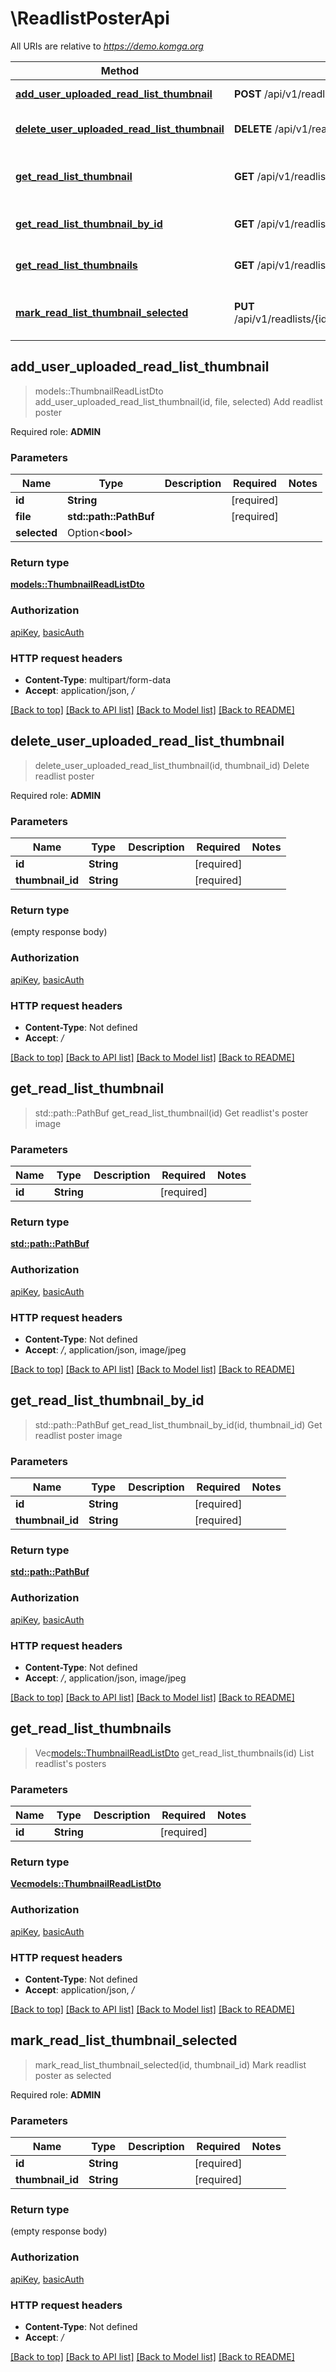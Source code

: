 # \ReadlistPosterApi

All URIs are relative to *https://demo.komga.org*

Method | HTTP request | Description
------------- | ------------- | -------------
[**add_user_uploaded_read_list_thumbnail**](ReadlistPosterApi.md#add_user_uploaded_read_list_thumbnail) | **POST** /api/v1/readlists/{id}/thumbnails | Add readlist poster
[**delete_user_uploaded_read_list_thumbnail**](ReadlistPosterApi.md#delete_user_uploaded_read_list_thumbnail) | **DELETE** /api/v1/readlists/{id}/thumbnails/{thumbnailId} | Delete readlist poster
[**get_read_list_thumbnail**](ReadlistPosterApi.md#get_read_list_thumbnail) | **GET** /api/v1/readlists/{id}/thumbnail | Get readlist's poster image
[**get_read_list_thumbnail_by_id**](ReadlistPosterApi.md#get_read_list_thumbnail_by_id) | **GET** /api/v1/readlists/{id}/thumbnails/{thumbnailId} | Get readlist poster image
[**get_read_list_thumbnails**](ReadlistPosterApi.md#get_read_list_thumbnails) | **GET** /api/v1/readlists/{id}/thumbnails | List readlist's posters
[**mark_read_list_thumbnail_selected**](ReadlistPosterApi.md#mark_read_list_thumbnail_selected) | **PUT** /api/v1/readlists/{id}/thumbnails/{thumbnailId}/selected | Mark readlist poster as selected



## add_user_uploaded_read_list_thumbnail

> models::ThumbnailReadListDto add_user_uploaded_read_list_thumbnail(id, file, selected)
Add readlist poster

Required role: **ADMIN**

### Parameters


Name | Type | Description  | Required | Notes
------------- | ------------- | ------------- | ------------- | -------------
**id** | **String** |  | [required] |
**file** | **std::path::PathBuf** |  | [required] |
**selected** | Option<**bool**> |  |  |

### Return type

[**models::ThumbnailReadListDto**](ThumbnailReadListDto.md)

### Authorization

[apiKey](../README.md#apiKey), [basicAuth](../README.md#basicAuth)

### HTTP request headers

- **Content-Type**: multipart/form-data
- **Accept**: application/json, */*

[[Back to top]](#) [[Back to API list]](../README.md#documentation-for-api-endpoints) [[Back to Model list]](../README.md#documentation-for-models) [[Back to README]](../README.md)


## delete_user_uploaded_read_list_thumbnail

> delete_user_uploaded_read_list_thumbnail(id, thumbnail_id)
Delete readlist poster

Required role: **ADMIN**

### Parameters


Name | Type | Description  | Required | Notes
------------- | ------------- | ------------- | ------------- | -------------
**id** | **String** |  | [required] |
**thumbnail_id** | **String** |  | [required] |

### Return type

 (empty response body)

### Authorization

[apiKey](../README.md#apiKey), [basicAuth](../README.md#basicAuth)

### HTTP request headers

- **Content-Type**: Not defined
- **Accept**: */*

[[Back to top]](#) [[Back to API list]](../README.md#documentation-for-api-endpoints) [[Back to Model list]](../README.md#documentation-for-models) [[Back to README]](../README.md)


## get_read_list_thumbnail

> std::path::PathBuf get_read_list_thumbnail(id)
Get readlist's poster image

### Parameters


Name | Type | Description  | Required | Notes
------------- | ------------- | ------------- | ------------- | -------------
**id** | **String** |  | [required] |

### Return type

[**std::path::PathBuf**](std::path::PathBuf.md)

### Authorization

[apiKey](../README.md#apiKey), [basicAuth](../README.md#basicAuth)

### HTTP request headers

- **Content-Type**: Not defined
- **Accept**: */*, application/json, image/jpeg

[[Back to top]](#) [[Back to API list]](../README.md#documentation-for-api-endpoints) [[Back to Model list]](../README.md#documentation-for-models) [[Back to README]](../README.md)


## get_read_list_thumbnail_by_id

> std::path::PathBuf get_read_list_thumbnail_by_id(id, thumbnail_id)
Get readlist poster image

### Parameters


Name | Type | Description  | Required | Notes
------------- | ------------- | ------------- | ------------- | -------------
**id** | **String** |  | [required] |
**thumbnail_id** | **String** |  | [required] |

### Return type

[**std::path::PathBuf**](std::path::PathBuf.md)

### Authorization

[apiKey](../README.md#apiKey), [basicAuth](../README.md#basicAuth)

### HTTP request headers

- **Content-Type**: Not defined
- **Accept**: */*, application/json, image/jpeg

[[Back to top]](#) [[Back to API list]](../README.md#documentation-for-api-endpoints) [[Back to Model list]](../README.md#documentation-for-models) [[Back to README]](../README.md)


## get_read_list_thumbnails

> Vec<models::ThumbnailReadListDto> get_read_list_thumbnails(id)
List readlist's posters

### Parameters


Name | Type | Description  | Required | Notes
------------- | ------------- | ------------- | ------------- | -------------
**id** | **String** |  | [required] |

### Return type

[**Vec<models::ThumbnailReadListDto>**](ThumbnailReadListDto.md)

### Authorization

[apiKey](../README.md#apiKey), [basicAuth](../README.md#basicAuth)

### HTTP request headers

- **Content-Type**: Not defined
- **Accept**: application/json, */*

[[Back to top]](#) [[Back to API list]](../README.md#documentation-for-api-endpoints) [[Back to Model list]](../README.md#documentation-for-models) [[Back to README]](../README.md)


## mark_read_list_thumbnail_selected

> mark_read_list_thumbnail_selected(id, thumbnail_id)
Mark readlist poster as selected

Required role: **ADMIN**

### Parameters


Name | Type | Description  | Required | Notes
------------- | ------------- | ------------- | ------------- | -------------
**id** | **String** |  | [required] |
**thumbnail_id** | **String** |  | [required] |

### Return type

 (empty response body)

### Authorization

[apiKey](../README.md#apiKey), [basicAuth](../README.md#basicAuth)

### HTTP request headers

- **Content-Type**: Not defined
- **Accept**: */*

[[Back to top]](#) [[Back to API list]](../README.md#documentation-for-api-endpoints) [[Back to Model list]](../README.md#documentation-for-models) [[Back to README]](../README.md)

